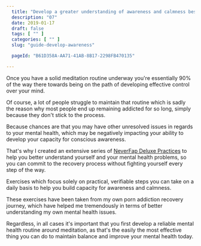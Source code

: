 ```yaml
---
  title: "Develop a greater understanding of awareness and calmness best practice."
  description: "07"
  date: 2019-01-17
  draft: false
  tags: [ "" ]
  categories: [ "" ]
  slug: "guide-develop-awareness"

  pageId: "B61D358A-AA71-41AB-8B17-2298FB470135"

---
```


Once you have a solid meditation routine underway you're essentially 90% of the way there towards being on the path of developing effective control over your mind.

Of course, a lot of people struggle to maintain that routine which is sadly the reason why most people end up remaining addicted for so long, simply because they don't stick to the process.

Because chances are that you may have other unresolved issues in regards to your mental health, which may be negatively impacting your ability to develop your capacity for conscious awareness.

That's why I created an extensive series of <a href="/practices" class="link">NeverFap Deluxe Practices</a> to help you better understand yourself and your mental health problems, so you can commit to the recovery process without fighting yourself every step of the way.

Exercises which focus solely on practical, verifiable steps you can take on a daily basis to help you build capacity for awareness and calmness.

These exercises have been taken from my own porn addiction recovery journey, which have helped me tremendously in terms of better understanding my own mental health issues.

Regardless, in all cases it's important that you first develop a reliable mental health routine around meditation, as that's the easily the most effective thing you can do to maintain balance and improve your mental health today.

